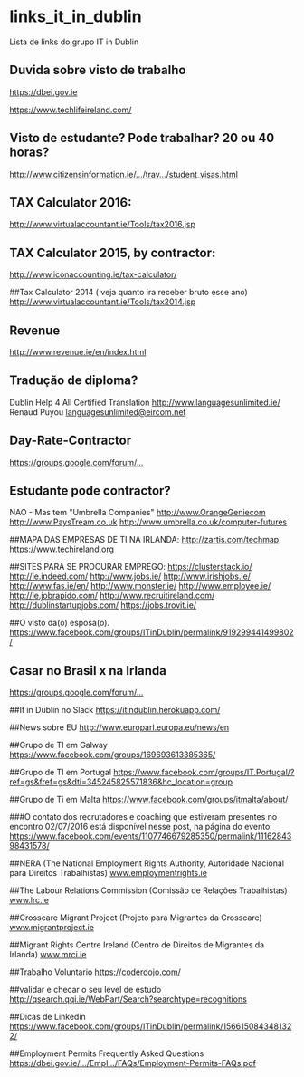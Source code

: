 # links_it_in_dublin
Lista de links do grupo IT in Dublin

## Duvida sobre visto de trabalho
https://dbei.gov.ie

https://www.techlifeireland.com/

## Visto de estudante? Pode trabalhar? 20 ou 40 horas?
http://www.citizensinformation.ie/…/trav…/student_visas.html

## TAX Calculator 2016:
http://www.virtualaccountant.ie/Tools/tax2016.jsp

## TAX Calculator 2015, by contractor:
http://www.iconaccounting.ie/tax-calculator/

##Tax Calculator 2014 ( veja quanto ira receber bruto esse ano)
http://www.virtualaccountant.ie/Tools/tax2014.jsp

## Revenue
http://www.revenue.ie/en/index.html

## Tradução de diploma?
Dublin Help 4 All Certified Translation
http://www.languagesunlimited.ie/
Renaud Puyou languagesunlimited@eircom.net

## Day-Rate-Contractor
https://groups.google.com/forum/…

## Estudante pode contractor?
NAO - Mas tem "Umbrella Companies"
http://www.OrangeGeniecom
http://www.PaysTream.co.uk
http://www.umbrella.co.uk/computer-futures

##MAPA DAS EMPRESAS DE TI NA IRLANDA:
http://zartis.com/techmap
https://www.techireland.org

##SITES PARA SE PROCURAR EMPREGO:
https://clusterstack.io/
http://ie.indeed.com/
http://www.jobs.ie/
http://www.irishjobs.ie/
http://www.fas.ie/en/
http://www.monster.ie/
http://www.employee.ie/
http://ie.jobrapido.com/
http://www.recruitireland.com/
http://dublinstartupjobs.com/
https://jobs.trovit.ie/

##O visto da(o) esposa(o).
https://www.facebook.com/groups/ITinDublin/permalink/919299441499802/

## Casar no Brasil x na Irlanda
https://groups.google.com/forum/…

##It in Dublin no Slack
https://itindublin.herokuapp.com/

##News sobre EU
http://www.europarl.europa.eu/news/en

##Grupo de TI em Galway
https://www.facebook.com/groups/169693613385365/

##Grupo de TI em Portugal
https://www.facebook.com/groups/IT.Portugal/?ref=gs&fref=gs&dti=345245825571836&hc_location=group

##Grupo de Ti em Malta
https://www.facebook.com/groups/itmalta/about/

###O contato dos recrutadores e coaching que estiveram presentes no encontro 02/07/2016 está disponível nesse post, na página do evento: 
https://www.facebook.com/events/1107746679285350/permalink/1116284398431578/


##NERA (The National Employment Rights Authority, Autoridade Nacional para Direitos Trabalhistas)
www.employmentrights.ie

##The Labour Relations Commission (Comissão de Relações Trabalhistas)
www.lrc.ie

##Crosscare Migrant Project (Projeto para Migrantes da Crosscare)
www.migrantproject.ie

##Migrant Rights Centre Ireland (Centro de Direitos de Migrantes da Irlanda)
www.mrci.ie

##Trabalho Voluntario
https://coderdojo.com/

##validar e checar o seu level de estudo
http://qsearch.qqi.ie/WebPart/Search?searchtype=recognitions

##Dicas de Linkedin
https://www.facebook.com/groups/ITinDublin/permalink/1566150843481322/

##Employment Permits Frequently Asked Questions
https://dbei.gov.ie/…/Empl…/FAQs/Employment-Permits-FAQs.pdf




